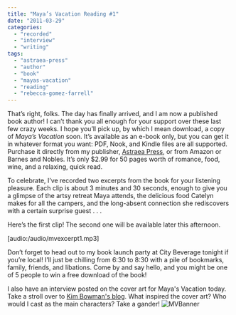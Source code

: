 ```yaml
---
title: "Maya’s Vacation Reading #1"
date: "2011-03-29"
categories:
  - "recorded"
  - "interview"
  - "writing"
tags:
  - "astraea-press"
  - "author"
  - "book"
  - "mayas-vacation"
  - "reading"
  - "rebecca-gomez-farrell"
---
```


That’s right, folks. The day has finally arrived, and I am now a published book author! I can’t thank you all enough for your support over these last few crazy weeks. I hope you’ll pick up, by which I mean download, a copy of _Maya’s Vacation_ soon. It’s available as an e-book only, but you can get it in whatever format you want: PDF, Nook, and Kindle files are all supported. Purchase it directly from my publisher, [Astraea Press](http://www.astraeapress.com/#ecwid:category=662245&mode=product&product=3028832), or from Amazon or Barnes and Nobles. It’s only $2.99 for 50 pages worth of romance, food, wine, and a relaxing, quick read.

To celebrate, I’ve recorded two excerpts from the book for your listening pleasure. Each clip is about 3 minutes and 30 seconds, enough to give you a glimpse of the artsy retreat Maya attends, the delicious food Catelyn makes for all the campers, and the long-absent connection she rediscovers with a certain surprise guest . . .

Here’s the first clip! The second one will be available later this afternoon.

\[audio:/audio/mvexcerpt1.mp3\]

Don’t forget to head out to my book launch party at City Beverage tonight if you’re local! I’ll just be chilling from 6:30 to 8:30 with a pile of bookmarks, family, friends, and libations. Come by and say hello, and you might be one of 5 people to win a free download of the book!

I also have an interview posted on the cover art for Maya's Vacation today. Take a stroll over to [Kim Bowman's blog](http://kimbowmanauthor.blogspot.com/). What inspired the cover art? Who would I cast as the main characters? Take a gander! ![MVBanner](https://d2ypg8o05lff0b.cloudfront.net/wp-content/uploads/sites/3/2011/03/MVBanner1.jpg)
